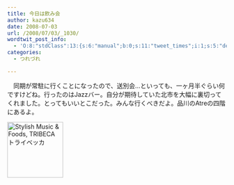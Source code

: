 ```yaml
---
title: 今日は飲み会
author: kazu634
date: 2008-07-03
url: /2008/07/03/_1030/
wordtwit_post_info:
  - 'O:8:"stdClass":13:{s:6:"manual";b:0;s:11:"tweet_times";i:1;s:5:"delay";i:0;s:7:"enabled";i:1;s:10:"separation";s:2:"60";s:7:"version";s:3:"3.7";s:14:"tweet_template";b:0;s:6:"status";i:2;s:6:"result";a:0:{}s:13:"tweet_counter";i:2;s:13:"tweet_log_ids";a:1:{i:0;i:4111;}s:9:"hash_tags";a:0:{}s:8:"accounts";a:1:{i:0;s:7:"kazu634";}}'
categories:
  - つれづれ

---
```

<div class="section">
<p>
    　同期が常駐に行くことになったので、送別会…といっても、一ヶ月半ぐらい何ですけどね。行ったのはJazzバー。自分が期待していた北市を大幅に裏切ってくれました。とってもいいとこだった。みんな行くべきだよ。品川のAtreの四階にあるよ。
</p>
  
<p>
<center>
</center>
</p>
  
<p>
<a href="http://tribeca.cc/" onclick="__gaTracker('send', 'event', 'outbound-article', 'http://tribeca.cc/', '');"><img width="128" alt="Stylish Music &#38; Foods, TRIBECA トライベッカ" src="http://img.simpleapi.net/small/http://tribeca.cc/" style="border-style:none" height="128" /></a>
</p></p>
</div>